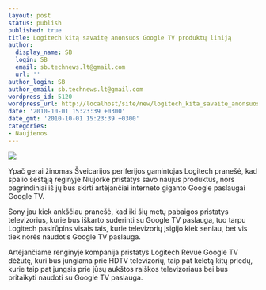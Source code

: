 ```yaml
---
layout: post
status: publish
published: true
title: Logitech kitą savaitę anonsuos Google TV produktų liniją
author:
  display_name: SB
  login: SB
  email: sb.technews.lt@gmail.com
  url: ''
author_login: SB
author_email: sb.technews.lt@gmail.com
wordpress_id: 5120
wordpress_url: http://localhost/site/new/logitech_kita_savaite_anonsuos_google_tv_produktu_linija/
date: '2010-10-01 15:23:39 +0300'
date_gmt: '2010-10-01 15:23:39 +0300'
categories:
- Naujienos
---
```

<div class="imgright"><img src="http://www.ipix.lt/images/11240600.jpg"  /></div>
<p>Ypač gerai žinomas Šveicarijos periferijos gamintojas Logitech pranešė, kad spalio šeštąją reginyje Niujorke pristatys savo naujus produktus, nors pagrindiniai iš jų bus skirti artėjančiai interneto giganto Google paslaugai Google TV.</p>
<p>Sony jau kiek ankščiau pranešė, kad iki šių metų pabaigos pristatys televizorius, kurie bus iškarto suderinti su Google TV paslauga, tuo tarpu Logitech pasirūpins visais tais, kurie televizorių įsigijo kiek seniau, bet vis tiek norės naudotis Google TV paslauga.</p>
<p>Artėjančiame renginyje kompanija pristatys Logitech Revue Google TV dėžutę, kuri bus jungiama prie HDTV televizorių, taip pat keletą kitų priedų, kurie taip pat jungsis prie jūsų aukštos raiškos televizoriaus bei bus pritaikyti naudoti su Google TV paslauga.<br /></p>
